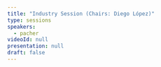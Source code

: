 ```yaml
---
title: "Industry Session (Chairs: Diego López)"
type: sessions
speakers:
  - pacher
videoId: null
presentation: null
draft: false
---
```




<!-- fields to use above: -->
<!-- videoId: "Vfl9pPh6ipI" -->
<!-- presentation: "/2024/sessions/slides/QCrypt2024InvitedDiamanti.pdf" -->
